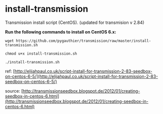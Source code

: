 install-transmission
====================

Transmission install script (CentOS). (updated for transmision v 2.84)

**Run the following commands to install on CentOS 6.x:**

```
wget https://github.com/pygauthier/transmission/raw/master/install-transmission.sh

chmod u+x install-transmission.sh

./install-transmission.sh
```
ref: [http://elijahpaul.co.uk/script-install-for-transmission-2-83-seedbox-on-centos-6-5/](http://elijahpaul.co.uk/script-install-for-transmission-2-83-seedbox-on-centos-6-5/)

source: [http://transmissionseedbox.blogspot.de/2012/01/creating-seedbox-in-centos-6.html](http://transmissionseedbox.blogspot.de/2012/01/creating-seedbox-in-centos-6.html)
